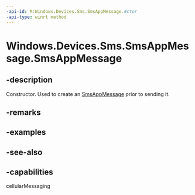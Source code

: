 ```yaml
---
-api-id: M:Windows.Devices.Sms.SmsAppMessage.#ctor
-api-type: winrt method
---
```


<!-- Method syntax
public SmsAppMessage()
-->

# Windows.Devices.Sms.SmsAppMessage.SmsAppMessage

## -description
Constructor. Used to create an [SmsAppMessage](smsappmessage.md) prior to sending it.

## -remarks

## -examples

## -see-also


## -capabilities
cellularMessaging
